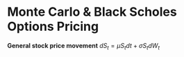 # Monte Carlo & Black Scholes Options Pricing

[//]: #https://docs.github.com/en/get-started/writing-on-github/getting-started-with-writing-and-formatting-on-github/basic-writing-and-formatting-syntax

**General stock price movement**
$dS_t = \mu S_t dt + \sigma S_t dW_t$
